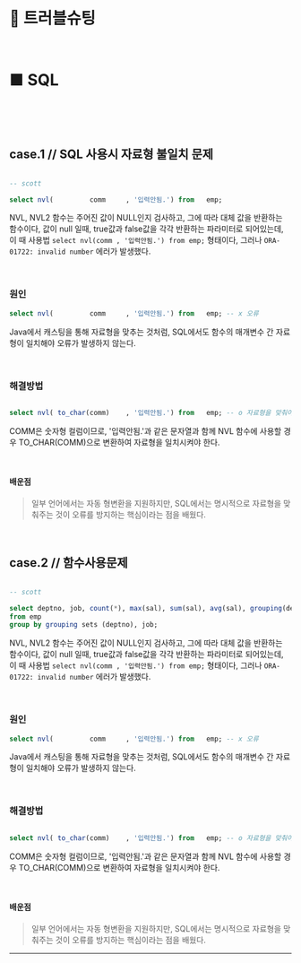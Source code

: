 
# 📌 트러블슈팅 
<br/>


**■ SQL**
=

<br/>
<br/>

<!-- 25.10.16 -->

<br/>

## case.1	//	SQL 사용시 자료형 불일치 문제

```SQL

-- scott

select nvl(         comm     , '입력안됨.') from   emp; 

```
NVL, NVL2 함수는 주어진 값이 NULL인지 검사하고, 그에 따라 대체 값을 반환하는 함수이다, 값이 null 일때, true값과 false값을 각각 반환하는 파라미터로 되어있는데, 이 때 사용법 `select nvl(comm , '입력안됨.') from emp;` 형태이다, 그러나  `ORA-01722: invalid number` 에러가 발생했다.


<br/>

### 원인

```sql
select nvl(         comm     , '입력안됨.') from   emp; -- x 오류
```
Java에서 캐스팅을 통해 자료형을 맞추는 것처럼, SQL에서도 함수의 매개변수 간 자료형이 일치해야 오류가 발생하지 않는다.



<br/>

### 해결방법

```sql

select nvl( to_char(comm)    , '입력안됨.') from   emp; -- o 자료형을 맞춰야함. (문자형, 문자형)


```
COMM은 숫자형 컬럼이므로, '입력안됨.'과 같은 문자열과 함께 NVL 함수에 사용할 경우 TO_CHAR(COMM)으로 변환하여 자료형을 일치시켜야 한다.



<br/>

#### 배운점

> 일부 언어에서는 자동 형변환을 지원하지만, SQL에서는 명시적으로 자료형을 맞춰주는 것이 오류를 방지하는 핵심이라는 점을 배웠다.




<!-- 25.10.23 -->

<br/>

## case.2	// 함수사용문제

```SQL

-- scott

select deptno, job, count(*), max(sal), sum(sal), avg(sal), grouping(deptno), grouping(job)
from emp
group by grouping sets (deptno), job;

```
NVL, NVL2 함수는 주어진 값이 NULL인지 검사하고, 그에 따라 대체 값을 반환하는 함수이다, 값이 null 일때, true값과 false값을 각각 반환하는 파라미터로 되어있는데, 이 때 사용법 `select nvl(comm , '입력안됨.') from emp;` 형태이다, 그러나  `ORA-01722: invalid number` 에러가 발생했다.


<br/>

### 원인

```sql
select nvl(         comm     , '입력안됨.') from   emp; -- x 오류
```
Java에서 캐스팅을 통해 자료형을 맞추는 것처럼, SQL에서도 함수의 매개변수 간 자료형이 일치해야 오류가 발생하지 않는다.



<br/>

### 해결방법

```sql

select nvl( to_char(comm)    , '입력안됨.') from   emp; -- o 자료형을 맞춰야함. (문자형, 문자형)


```
COMM은 숫자형 컬럼이므로, '입력안됨.'과 같은 문자열과 함께 NVL 함수에 사용할 경우 TO_CHAR(COMM)으로 변환하여 자료형을 일치시켜야 한다.



<br/>

#### 배운점

> 일부 언어에서는 자동 형변환을 지원하지만, SQL에서는 명시적으로 자료형을 맞춰주는 것이 오류를 방지하는 핵심이라는 점을 배웠다.




---
<br/> 
<br/>
